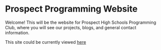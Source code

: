 # Prospect Programming Website

Welcome! This will be the website for Prospect High Schools Programming Club, where you will see our projects, blogs, and general contact information. 

This site could be currently viewed [here](https://prospect-programming-club.github.io/ProspectProgrammingWebsite)
